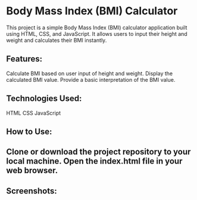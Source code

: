 <h1>Body Mass Index (BMI) Calculator</h1>

This project is a simple Body Mass Index (BMI) calculator application built using HTML, CSS, and JavaScript. It allows users to input their height and weight and calculates their BMI instantly.

<h2>Features:</h2>
Calculate BMI based on user input of height and weight.
Display the calculated BMI value.
Provide a basic interpretation of the BMI value.

<h2>Technologies Used:</h2>
HTML
CSS
JavaScript

<h2>How to Use:<h2>
Clone or download the project repository to your local machine.
Open the index.html file in your web browser.

<h2>Screenshots:</h2>

